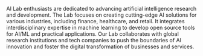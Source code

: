 
AI Lab enthusiasts are dedicated to advancing artificial intelligence research and development. The Lab focuses on creating cutting-edge AI solutions for various industries, including finance, healthcare, and retail. It integrates interdisciplinary expertise in machine learning  to develop open source tools for AI/ML and practical applications. Our Lab collaborates with global research institutions and tech companies to push the boundaries of AI innovation and foster the digital transformation of businesses and services.


